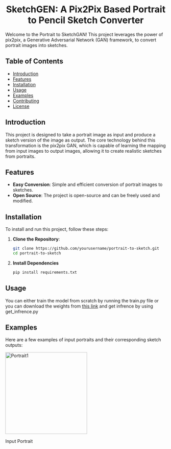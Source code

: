 <h1 align="center">SketchGEN: A Pix2Pix Based Portrait to Pencil Sketch Converter</h1>

Welcome to the Portrait to SketchGAN! This project leverages the power of pix2pix, a Generative Adversarial Network (GAN) framework, to convert portrait images into sketches. 

## Table of Contents
- [Introduction](#introduction)
- [Features](#features)
- [Installation](#installation)
- [Usage](#usage)
- [Examples](#examples)
- [Contributing](#contributing)
- [License](#license)

## Introduction

This project is designed to take a portrait image as input and produce a sketch version of the image as output. The core technology behind this transformation is the pix2pix GAN, which is capable of learning the mapping from input images to output images, allowing it to create realistic sketches from portraits.

## Features

- **Easy Conversion**: Simple and efficient conversion of portrait images to sketches.
- **Open Source**: The project is open-source and can be freely used and modified.

## Installation

To install and run this project, follow these steps:

1. **Clone the Repository**:
   ```sh
   git clone https://github.com/yourusername/portrait-to-sketch.git
   cd portrait-to-sketch

2. **Install Dependencies**
   ```sh
   pip install requirements.txt

## Usage
You can either train the model from scratch by running the train.py file or you can download the weights from <a href="#">this link</a> and get infrence by using get_infrence.py 

## Examples

Here are a few examples of input portraits and their corresponding sketch outputs:

<div style="display: flex; flex-direction: row;">

<div style="margin-right: 10px;">
    <img src="examples.jpg" alt="Portrait1" width="256"/>
    <p>Input Portrait</p>
</div>

</div>

</div>

